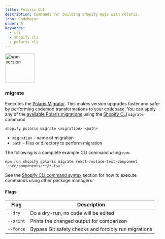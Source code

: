 ```yaml
---
title: Polaris CLI
description: Commands for building Shopify Apps with Polaris.
icon: CodeMajor
order: 5
keywords:
  - cli
  - shopify cli
  - polaris cli
---
```


[<img src="https://img.shields.io/npm/v/@shopify/polaris-cli.svg?labelColor=f9f9f9&color=dcf5f0" alt="npm version" style="width: 95px" />](https://www.npmjs.com/package/@shopify/polaris-cli)

### migrate

Executes the [Polaris Migrator](/tools/polaris-migrator). This makes version upgrades faster and safer by performing codemod transformations to your codebase. You can apply any of the [available Polaris migrations](/tools/polaris-migrator#migrations) using the [Shopify CLI](https://shopify.dev/apps/tools/cli/commands) `migrate` command.

```
shopify polaris migrate <migration> <path>
```

- `migration` - name of migration
- `path` - files or directory to perform migration

The following is a complete example CLI command using `npm`:

```
npm run shopify polaris migrate react-replace-text-component '/src/components/**/*.tsx'
```

See the [Shopify CLI command syntax](https://shopify.dev/apps/tools/cli/commands#command-syntax) section for how to execute commands using other package managers.

#### Flags

| Flag      | Description                                          |
| --------- | ---------------------------------------------------- |
| `--dry`   | Do a dry-run, no code will be edited                 |
| `--print` | Prints the changed output for comparison             |
| `--force` | Bypass Git safety checks and forcibly run migrations |

